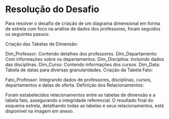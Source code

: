 # Resolução do Desafio

Para resolver o desafio de criação de um diagrama dimensional em forma de estrela com foco na análise de dados dos professores, foram seguidos os seguintes passos:

Criação das Tabelas de Dimensão:

Dim_Professor: Contendo detalhes dos professores.
Dim_Departamento: Com informações sobre os departamentos.
Dim_Disciplina: Incluindo dados das disciplinas.
Dim_Curso: Contendo informações dos cursos.
Dim_Data: Tabela de datas para diversas granularidades.
Criação da Tabela Fato:

Fato_Professor: Integrando dados de professores, disciplinas, cursos, departamentos e datas de oferta.
Definição dos Relacionamentos:

Foram estabelecidos relacionamentos entre as tabelas de dimensão e a tabela fato, assegurando a integridade referencial.
O resultado final do esquema estrela, detalhando todas as tabelas e seus relacionamentos, está disponível na imagem em anexo.
